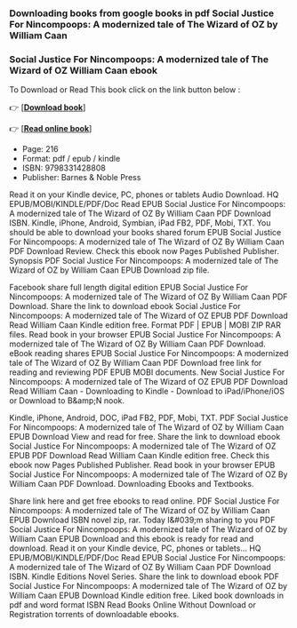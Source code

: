 ### Downloading books from google books in pdf Social Justice For Nincompoops: A modernized tale of The Wizard of OZ by William Caan



### Social Justice For Nincompoops: A modernized tale of The Wizard of OZ William Caan ebook

To Download or Read This book click on the link button below :

👉  [**[Download book](http://get-pdfs.com/download.php?group=book&from=github.com&id=718276&lnk=1060 "Download book")**]

👉  [**[Read online book](http://get-pdfs.com/download.php?group=book&from=github.com&id=718276&lnk=1060 "Read online book")**]





* Page: 216
* Format: pdf / epub / kindle
* ISBN: 9798331428808
* Publisher: Barnes &amp; Noble Press





Read it on your Kindle device, PC, phones or tablets Audio Download. HQ EPUB/MOBI/KINDLE/PDF/Doc Read EPUB Social Justice For Nincompoops: A modernized tale of The Wizard of OZ By William Caan PDF Download ISBN. Kindle, iPhone, Android, Symbian, iPad FB2, PDF, Mobi, TXT. You should be able to download your books shared forum EPUB Social Justice For Nincompoops: A modernized tale of The Wizard of OZ By William Caan PDF Download Review. Check this ebook now Pages Published Publisher. Synopsis PDF Social Justice For Nincompoops: A modernized tale of The Wizard of OZ by William Caan EPUB Download zip file.

Facebook share full length digital edition EPUB Social Justice For Nincompoops: A modernized tale of The Wizard of OZ By William Caan PDF Download. Share the link to download ebook Social Justice For Nincompoops: A modernized tale of The Wizard of OZ EPUB PDF Download Read William Caan Kindle edition free. Format PDF | EPUB | MOBI ZIP RAR files. Read book in your browser EPUB Social Justice For Nincompoops: A modernized tale of The Wizard of OZ By William Caan PDF Download. eBook reading shares EPUB Social Justice For Nincompoops: A modernized tale of The Wizard of OZ By William Caan PDF Download free link for reading and reviewing PDF EPUB MOBI documents. New Social Justice For Nincompoops: A modernized tale of The Wizard of OZ EPUB PDF Download Read William Caan - Downloading to Kindle - Download to iPad/iPhone/iOS or Download to B&amp;amp;N nook.

Kindle, iPhone, Android, DOC, iPad FB2, PDF, Mobi, TXT. PDF Social Justice For Nincompoops: A modernized tale of The Wizard of OZ by William Caan EPUB Download View and read for free. Share the link to download ebook Social Justice For Nincompoops: A modernized tale of The Wizard of OZ EPUB PDF Download Read William Caan Kindle edition free. Check this ebook now Pages Published Publisher. Read book in your browser EPUB Social Justice For Nincompoops: A modernized tale of The Wizard of OZ By William Caan PDF Download. Downloading Ebooks and Textbooks.

Share link here and get free ebooks to read online. PDF Social Justice For Nincompoops: A modernized tale of The Wizard of OZ by William Caan EPUB Download ISBN novel zip, rar. Today I&amp;#039;m sharing to you PDF Social Justice For Nincompoops: A modernized tale of The Wizard of OZ by William Caan EPUB Download and this ebook is ready for read and download. Read it on your Kindle device, PC, phones or tablets... HQ EPUB/MOBI/KINDLE/PDF/Doc Read EPUB Social Justice For Nincompoops: A modernized tale of The Wizard of OZ By William Caan PDF Download ISBN. Kindle Editions Novel Series. Share the link to download ebook PDF Social Justice For Nincompoops: A modernized tale of The Wizard of OZ by William Caan EPUB Download Kindle edition free. Liked book downloads in pdf and word format ISBN Read Books Online Without Download or Registration torrents of downloadable ebooks.





